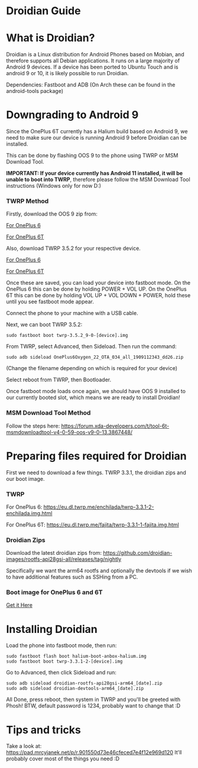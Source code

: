 # Droidian Guide

# What is Droidian?

Droidian is a Linux distribution for Android Phones based on Mobian, and therefore supports all Debian applications. It runs on a large majority of Android 9 devices. If a device has been ported to Ubuntu Touch and is android 9 or 10, it is likely possible to run Droidian.

Dependencies:
Fastboot and ADB (On Arch these can be found in the android-tools package)

# Downgrading to Android 9

Since the OnePlus 6T currently has a Halium build based on Android 9, we need to make sure our device is running Android 9 before Droidian can be installed.

This can be done by flashing OOS 9 to the phone using TWRP or MSM Download Tool.

**IMPORTANT: If your device currently has Android 11 installed, it will be unable to boot into TWRP**, therefore please follow the MSM Download Tool instructions (Windows only for now D:)

### TWRP Method

Firstly, download the OOS 9 zip from:

[For OnePlus 6](https://otafsg1.h2os.com/patch/amazone2/GLO/OnePlus6Oxygen/OnePlus6Oxygen_22.O.34_GLO_034_1909112343/OnePlus6Oxygen_22_OTA_034_all_1909112343_dd26.zip)

[For OnePlus 6T](https://otafsg1.h2os.com/patch/amazone2/GLO/OnePlus6TOxygen/OnePlus6TOxygen_34.O.24_GLO_024_1909112343/OnePlus6TOxygen_34_OTA_024_all_1909112343_d5b1905.zip)

Also, download TWRP 3.5.2 for your respective device. 

[For OnePlus 6](https://eu.dl.twrp.me/enchilada/twrp-3.5.2_9-0-enchilada.img.html)

[For OnePlus 6T](https://eu.dl.twrp.me/fajita/twrp-3.5.2_9-0-fajita.img.html)

Once these are saved, you can load your device into fastboot mode. 
On the OnePlus 6 this can be done by holding POWER + VOL UP.
On the OnePlus 6T this can be done by holding VOL UP + VOL DOWN + POWER, hold these until you see fastboot mode appear.

Connect the phone to your machine with a USB cable.

Next, we can boot TWRP 3.5.2:

    sudo fastboot boot twrp-3.5.2_9-0-[device].img
    
   From TWRP, select Advanced, then Sideload.
   Then run the command:

    sudo adb sideload OnePlus6Oxygen_22_OTA_034_all_1909112343_dd26.zip

   (Change the filename depending on which is required for your device)
   
Select reboot from TWRP, then Bootloader.

Once fastboot mode loads once again, we should have OOS 9 installed to our currently booted slot, which means we are ready to install Droidian!

### MSM Download Tool Method

Follow the steps here:
https://forum.xda-developers.com/t/tool-6t-msmdownloadtool-v4-0-59-oos-v9-0-13.3867448/

# Preparing files required for Droidian

First we need to download a few things. TWRP 3.3.1, the droidian zips and our boot image.
### TWRP
For OnePlus 6:
https://eu.dl.twrp.me/enchilada/twrp-3.3.1-2-enchilada.img.html

For OnePlus 6T:
https://eu.dl.twrp.me/fajita/twrp-3.3.1-1-fajita.img.html

### Droidian Zips
Download the latest droidian zips from:
https://github.com/droidian-images/rootfs-api28gsi-all/releases/tag/nightly

Specifically we want the arm64 rootfs and optionally the devtools if we wish to have additional features such as SSHing from a PC.

### Boot image for OnePlus 6 and 6T
[Get it Here](https://github.com/techtino/Droidian-Install-Guide-OP6-6T-/raw/main/halium-boot-anbox-halium.img)

# Installing Droidian
Load the phone into fastboot mode, then run:

    sudo fastboot flash boot halium-boot-anbox-halium.img
    sudo fastboot boot twrp-3.3.1-2-[device].img
Go to Advanced, then click Sideload and run:

    sudo adb sideload droidian-rootfs-api28gsi-arm64_[date].zip
    sudo adb sideload droidian-devtools-arm64_[date].zip

All Done, press reboot, then system in TWRP and you'll be greeted with Phosh!
BTW, default password is 1234, probably want to change that :D

# Tips and tricks
Take a look at: 
https://pad.mrcyjanek.net/p/r.901550d73e46cfeced7e4f12e969d120
It'll probably cover most of the things you need :D
